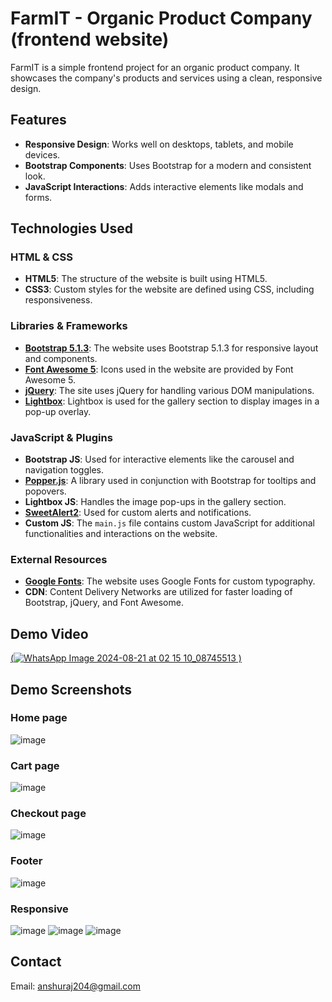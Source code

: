 # FarmIT - Organic Product Company (frontend website)

FarmIT is a simple frontend project for an organic product company. It showcases the company's products and services using a clean, responsive design.

## Features
- **Responsive Design**: Works well on desktops, tablets, and mobile devices.
- **Bootstrap Components**: Uses Bootstrap for a modern and consistent look.
- **JavaScript Interactions**: Adds interactive elements like modals and forms.

## Technologies Used

### HTML & CSS
- **HTML5**: The structure of the website is built using HTML5.
- **CSS3**: Custom styles for the website are defined using CSS, including responsiveness.

### Libraries & Frameworks
- **[Bootstrap 5.1.3](https://getbootstrap.com/)**: The website uses Bootstrap 5.1.3 for responsive layout and components.
- **[Font Awesome 5](https://fontawesome.com/)**: Icons used in the website are provided by Font Awesome 5.
- **[jQuery](https://jquery.com/)**: The site uses jQuery for handling various DOM manipulations.
- **[Lightbox](https://lokeshdhakar.com/projects/lightbox2/)**: Lightbox is used for the gallery section to display images in a pop-up overlay.

### JavaScript & Plugins
- **Bootstrap JS**: Used for interactive elements like the carousel and navigation toggles.
- **[Popper.js](https://popper.js.org/)**: A library used in conjunction with Bootstrap for tooltips and popovers.
- **Lightbox JS**: Handles the image pop-ups in the gallery section.
- **[SweetAlert2](https://sweetalert2.github.io/)**: Used for custom alerts and notifications.
- **Custom JS**: The `main.js` file contains custom JavaScript for additional functionalities and interactions on the website.

### External Resources
- **[Google Fonts](https://fonts.google.com/)**: The website uses Google Fonts for custom typography.
- **CDN**: Content Delivery Networks are utilized for faster loading of Bootstrap, jQuery, and Font Awesome.
## Demo Video
[(![WhatsApp Image 2024-08-21 at 02 15 10_08745513](https://github.com/user-attachments/assets/1f52848d-2756-47b0-9cd8-56af992cc971)
)](https://www.youtube.com/watch?v=adf1wH-CwL4)
## Demo Screenshots
### Home page
![image](https://github.com/user-attachments/assets/f155dcd2-26ef-49c2-9065-68b9e4cf9637)
### Cart page
![image](https://github.com/user-attachments/assets/dc256e8c-d0ba-4fbe-965e-b2af4219c1f4)
### Checkout page
![image](https://github.com/user-attachments/assets/b35afb93-2773-4241-b55d-f0413284b25a)
### Footer
![image](https://github.com/user-attachments/assets/988be351-21e3-46f5-a127-2b23206a47e2)
### Responsive
![image](https://github.com/user-attachments/assets/3a5f4a07-a335-4c67-b9e7-f6ab3c0fbe17)
![image](https://github.com/user-attachments/assets/0a3b1127-e74d-412a-be44-deda3a2a7d55)
![image](https://github.com/user-attachments/assets/93e431f3-590a-4000-b1de-abed69a26686)

## Contact
Email: anshuraj204@gmail.com

